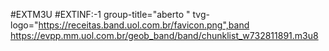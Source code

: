 #EXTM3U
#EXTINF:-1 group-title="aberto " tvg-logo="https://receitas.band.uol.com.br/favicon.png",band 
https://evpp.mm.uol.com.br/geob_band/band/chunklist_w732811891.m3u8
